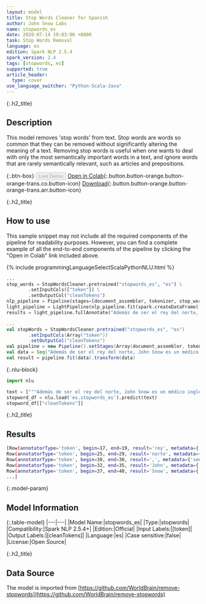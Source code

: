 ```yaml
---
layout: model
title: Stop Words Cleaner for Spanish
author: John Snow Labs
name: stopwords_es
date: 2020-07-14 19:03:00 +0800
task: Stop Words Removal
language: es
edition: Spark NLP 2.5.4
spark_version: 2.4
tags: [stopwords, es]
supported: true
article_header:
  type: cover
use_language_switcher: "Python-Scala-Java"
---
```


{:.h2_title}
## Description
This model removes 'stop words' from text. Stop words are words so common that they can be removed without significantly altering the meaning of a text. Removing stop words is useful when one wants to deal with only the most semantically important words in a text, and ignore words that are rarely semantically relevant, such as articles and prepositions.

{:.btn-box}
<button class="button button-orange" disabled>Live Demo</button>
[Open in Colab](https://colab.research.google.com/github/JohnSnowLabs/spark-nlp-workshop/blob/b2eb08610dd49d5b15077cc499a94b4ec1e8b861/jupyter/annotation/english/stop-words/StopWordsCleaner.ipynb){:.button.button-orange.button-orange-trans.co.button-icon}
[Download](https://s3.amazonaws.com/auxdata.johnsnowlabs.com/public/models/stopwords_es_es_2.5.4_2.4_1594742441303.zip){:.button.button-orange.button-orange-trans.arr.button-icon}

{:.h2_title}
## How to use

This sample snippet may not include all the required components of the pipeline for readability purposes. However, you can find a complete example of all the end-to-end components of the pipeline by clicking the "Open in Colab" link included above.


<div class="tabs-box" markdown="1">

{% include programmingLanguageSelectScalaPythonNLU.html %}

```python
...
stop_words = StopWordsCleaner.pretrained("stopwords_es", "es") \
        .setInputCols(["token"]) \
        .setOutputCol("cleanTokens")
nlp_pipeline = Pipeline(stages=[document_assembler, tokenizer, stop_words])
light_pipeline = LightPipeline(nlp_pipeline.fit(spark.createDataFrame([['']]).toDF("text")))
results = light_pipeline.fullAnnotate("Además de ser el rey del norte, John Snow es un médico inglés y líder en el desarrollo de la anestesia y la higiene médica.")
```

```scala
...
val stopWords = StopWordsCleaner.pretrained("stopwords_es", "es")
        .setInputCols(Array("token"))
        .setOutputCol("cleanTokens")
val pipeline = new Pipeline().setStages(Array(document_assembler, tokenizer, stopWords))
val data = Seq("Además de ser el rey del norte, John Snow es un médico inglés y líder en el desarrollo de la anestesia y la higiene médica.").toDF("text")
val result = pipeline.fit(data).transform(data)
```

{:.nlu-block}
```python
import nlu

text = ["""Además de ser el rey del norte, John Snow es un médico inglés y líder en el desarrollo de la anestesia y la higiene médica."""]
stopword_df = nlu.load('es.stopwords_es').predict(text)
stopword_df[["cleanTokens"]]
```

</div>

{:.h2_title}
## Results

```bash
[Row(annotatorType='token', begin=17, end=19, result='rey', metadata={'sentence': '0'}),
Row(annotatorType='token', begin=25, end=29, result='norte', metadata={'sentence': '0'}),
Row(annotatorType='token', begin=30, end=30, result=',', metadata={'sentence': '0'}),
Row(annotatorType='token', begin=32, end=35, result='John', metadata={'sentence': '0'}),
Row(annotatorType='token', begin=37, end=40, result='Snow', metadata={'sentence': '0'}),
...]
```

{:.model-param}
## Model Information

{:.table-model}
|---|---|
|Model Name:|stopwords_es|
|Type:|stopwords|
|Compatibility:|Spark NLP 2.5.4+|
|Edition:|Official|
|Input Labels:|[token]|
|Output Labels:|[cleanTokens]|
|Language:|es|
|Case sensitive:|false|
|License:|Open Source|

{:.h2_title}
## Data Source
The model is imported from [https://github.com/WorldBrain/remove-stopwords](https://github.com/WorldBrain/remove-stopwords)
